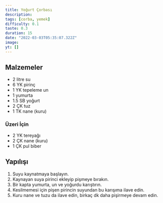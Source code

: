 ```yaml
---
title: Yoğurt Çorbası
description:
tags: [corba, yemek]
difficulty: 0.1
taste: 0.3
duration: 15
date: "2022-03-03T05:35:07.322Z"
image:
yt: []
---
```


## Malzemeler

- 2 litre su
- 6 YK pirinç
- 1 YK tepeleme un
- 1 yumurta
- 1.5 SB yoğurt
- 2 ÇK tuz
- 1 TK nane (kuru)

### Üzeri İçin

- 2 YK tereyağı
- 2 ÇK nane (kuru)
- 1 ÇK pul biber

## Yapılışı

1. Suyu kaynatmaya başlayın.
2. Kaynayan suya pirinci ekleyip pişmeye bırakın.
3. Bir kapta yumurta, un ve yoğurdu karıştırın.
4. Kesilmemesi için pişen pirincin suyundan bu karışıma ilave edin.
5. Kuru nane ve tuzu da ilave edin, birkaç dk daha pişirmeye devam edin.
